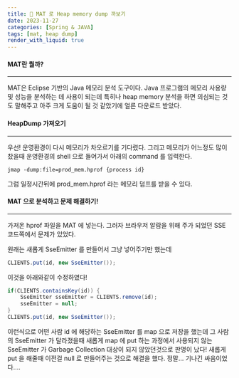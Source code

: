 ```yaml
---
title: 🤖 MAT 로 Heap memory dump 까보기
date: 2023-11-27
categories: [Spring & JAVA]
tags: [mat, heap dump]
render_with_liquid: true
---
```

#### MAT란 뭘까?
---
MAT은 Eclipse 기반의 Java 메모리 분석 도구이다. Java 프로그램의 메모리 사용량 및 성능을 분석하는 데 사용이 되는데 특히나 heap memory 분석을 하면 의심되는 것도 말해주고 아주 크게 도움이 될 것 같았기에 얼른 다운로드 받았다.

#### HeapDump 가져오기
---
우선! 운영환경이 다시 메모리가 차오르기를 기다렸다. 그리고 메모리가 어느정도 많이 찼을때 운영환경의 shell 으로 들어가서 
아래의 command 를 입력한다.
```
jmap -dump:file=prod_mem.hprof {process id}
```
그럼 일정시간뒤에 prod_mem.hprof 라는 메모리 덤프를 받을 수 있다.

#### MAT 으로 분석하고 문제 해결하기!
---
가져온 hprof 파일을 MAT 에 넣는다. 그러자 브라우저 알람을 위해 주가 되었던 SSE 코드쪽에서 문제가 있었다.

원래는 새롭게 SseEmitter 를 만들어서 그냥 넣어주기만 했는데
```java
CLIENTS.put(id, new SseEmitter());
```

이것을 아래와같이 수정하였다!
```java
if(CLIENTS.containsKey(id)) {
    SseEmitter sseEmitter = CLIENTS.remove(id);
    sseEmitter = null;
}
CLIENTS.put(id, new SseEmitter());
```

이런식으로 어떤 사람 id 에 해당하는 SseEmitter 를 map 으로 저장을 했는데 그 사람의 SseEmitter 가 달라졌을때 새롭게 map 에 put 하는 과정에서 사용되지 않는 SseEmitter 가 Garbage Collection 대상이 되지 않았던것으로 판명이 났다! 새롭게 put 을 해줄때 이전걸 null 로 만들어주는 것으로 해결을 했다. 
정말... 기나긴 싸움이었다....
